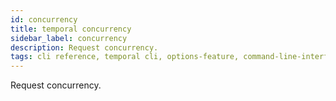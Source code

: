 ```yaml
---
id: concurrency
title: temporal concurrency
sidebar_label: concurrency
description: Request concurrency.
tags: cli reference, temporal cli, options-feature, command-line-interface-cli, concurrency-control
---
```


Request concurrency.

